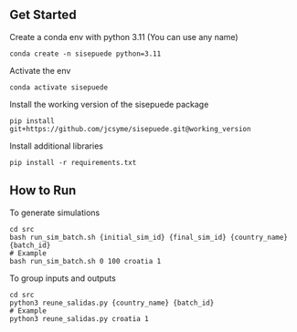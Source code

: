 ## Get Started

Create a conda env with python 3.11 (You can use any name)

```
conda create -n sisepuede python=3.11
```
Activate the env
```
conda activate sisepuede
```
Install the working version of the sisepuede package
```
pip install git+https://github.com/jcsyme/sisepuede.git@working_version
```
Install additional libraries
```
pip install -r requirements.txt
```

## How to Run

To generate simulations

```
cd src
bash run_sim_batch.sh {initial_sim_id} {final_sim_id} {country_name} {batch_id}
# Example
bash run_sim_batch.sh 0 100 croatia 1
```

To group inputs and outputs
```
cd src
python3 reune_salidas.py {country_name} {batch_id}
# Example
python3 reune_salidas.py croatia 1
```
